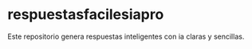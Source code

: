 # respuestasfacilesiapro
Este repositorio genera respuestas inteligentes con ia  claras y sencillas.

